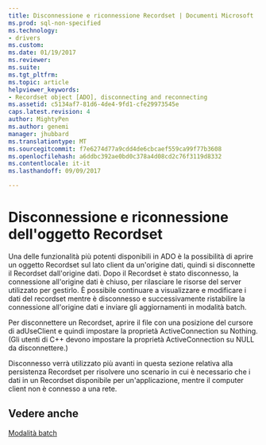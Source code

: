 ```yaml
---
title: Disconnessione e riconnessione Recordset | Documenti Microsoft
ms.prod: sql-non-specified
ms.technology:
- drivers
ms.custom: 
ms.date: 01/19/2017
ms.reviewer: 
ms.suite: 
ms.tgt_pltfrm: 
ms.topic: article
helpviewer_keywords:
- Recordset object [ADO], disconnecting and reconnecting
ms.assetid: c5134af7-81d6-4de4-9fd1-cfe29973545e
caps.latest.revision: 4
author: MightyPen
ms.author: genemi
manager: jhubbard
ms.translationtype: MT
ms.sourcegitcommit: f7e6274d77a9cdd4de6cbcaef559ca99f77b3608
ms.openlocfilehash: a6ddbc392ae0bd0c378a4d08cd2c76f3119d8332
ms.contentlocale: it-it
ms.lasthandoff: 09/09/2017

---
```

# <a name="disconnecting-and-reconnecting-the-recordset"></a>Disconnessione e riconnessione dell'oggetto Recordset
Una delle funzionalità più potenti disponibili in ADO è la possibilità di aprire un oggetto Recordset sul lato client da un'origine dati, quindi si disconnette il Recordset dall'origine dati. Dopo il Recordset è stato disconnesso, la connessione all'origine dati è chiuso, per rilasciare le risorse del server utilizzato per gestirlo. È possibile continuare a visualizzare e modificare i dati del recordset mentre è disconnesso e successivamente ristabilire la connessione all'origine dati e inviare gli aggiornamenti in modalità batch.  
  
 Per disconnettere un Recordset, aprire il file con una posizione del cursore di adUseClient e quindi impostare la proprietà ActiveConnection su Nothing. (Gli utenti di C++ devono impostare la proprietà ActiveConnection su NULL da disconnettere.)  
  
 Disconnesso verrà utilizzato più avanti in questa sezione relativa alla persistenza Recordset per risolvere uno scenario in cui è necessario che i dati in un Recordset disponibile per un'applicazione, mentre il computer client non è connesso a una rete.  
  
## <a name="see-also"></a>Vedere anche  
 [Modalità batch](../../../ado/guide/data/batch-mode.md)
